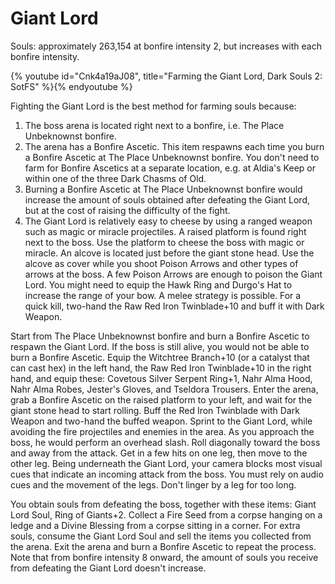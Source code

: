 # Giant Lord

Souls: approximately 263,154 at bonfire intensity 2, but increases with each
bonfire intensity.

{% youtube id="Cnk4a19aJ08", title="Farming the Giant Lord, Dark Souls 2: SotFS" %}{% endyoutube %}

Fighting the Giant Lord is the best method for farming souls because:

1. The boss arena is located right next to a bonfire, i.e. The Place Unbeknownst
   bonfire.
1. The arena has a Bonfire Ascetic. This item respawns each time you burn a
   Bonfire Ascetic at The Place Unbeknownst bonfire. You don't need to farm for
   Bonfire Ascetics at a separate location, e.g. at Aldia's Keep or within one
   of the three Dark Chasms of Old.
1. Burning a Bonfire Ascetic at The Place Unbeknownst bonfire would increase the
   amount of souls obtained after defeating the Giant Lord, but at the cost of
   raising the difficulty of the fight.
1. The Giant Lord is relatively easy to cheese by using a ranged weapon such as
   magic or miracle projectiles. A raised platform is found right next to the
   boss. Use the platform to cheese the boss with magic or miracle. An alcove is
   located just before the giant stone head. Use the alcove as cover while you
   shoot Poison Arrows and other types of arrows at the boss. A few Poison
   Arrows are enough to poison the Giant Lord. You might need to equip the Hawk
   Ring and Durgo's Hat to increase the range of your bow. A melee strategy is
   possible. For a quick kill, two-hand the Raw Red Iron Twinblade+10 and buff
   it with Dark Weapon.

Start from The Place Unbeknownst bonfire and burn a Bonfire Ascetic to respawn
the Giant Lord. If the boss is still alive, you would not be able to burn a
Bonfire Ascetic. Equip the Witchtree Branch+10 (or a catalyst that can cast hex)
in the left hand, the Raw Red Iron Twinblade+10 in the right hand, and equip
these: Covetous Silver Serpent Ring+1, Nahr Alma Hood, Nahr Alma Robes, Jester's
Gloves, and Tseldora Trousers. Enter the arena, grab a Bonfire Ascetic on the
raised platform to your left, and wait for the giant stone head to start
rolling. Buff the Red Iron Twinblade with Dark Weapon and two-hand the buffed
weapon. Sprint to the Giant Lord, while avoiding the fire projectiles and
enemies in the area. As you approach the boss, he would perform an overhead
slash. Roll diagonally toward the boss and away from the attack. Get in a few
hits on one leg, then move to the other leg. Being underneath the Giant Lord,
your camera blocks most visual cues that indicate an incoming attack from the
boss. You must rely on audio cues and the movement of the legs. Don't linger by
a leg for too long.

You obtain souls from defeating the boss, together with these items: Giant Lord
Soul, Ring of Giants+2. Collect a Fire Seed from a corpse hanging on a ledge and
a Divine Blessing from a corpse sitting in a corner. For extra souls, consume
the Giant Lord Soul and sell the items you collected from the arena. Exit the
arena and burn a Bonfire Ascetic to repeat the process. Note that from bonfire
intensity 8 onward, the amount of souls you receive from defeating the Giant
Lord doesn't increase.
